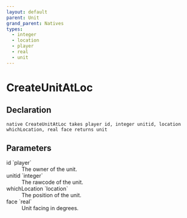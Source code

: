 ```yaml
---
layout: default
parent: Unit
grand_parent: Natives
types:
  - integer
  - location
  - player
  - real
  - unit
---
```


# CreateUnitAtLoc

## Declaration

```
native CreateUnitAtLoc takes player id, integer unitid, location whichLocation, real face returns unit
```

## Parameters
<dl>
  <dt>id `player`</dt>
  <dd>The owner of the unit.</dd>

  <dt>unitid `integer`</dt>
  <dd>The rawcode of the unit.</dd>

  <dt>whichLocation `location`</dt>
  <dd>The position of the unit.</dd>

  <dt>face `real`</dt>
  <dd>Unit facing in degrees.</dd>
</dl>